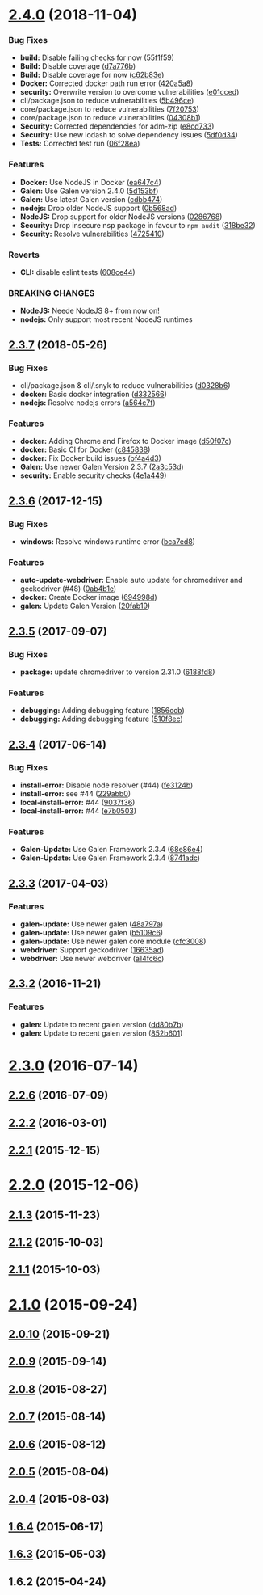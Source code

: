 <a name="2.4.0"></a>
# [2.4.0](https://github.com/hypery2k/galenframework-cli/compare/v2.3.7...v2.4.0) (2018-11-04)


### Bug Fixes

* **build:** Disable failing checks for now ([55f1f59](https://github.com/hypery2k/galenframework-cli/commit/55f1f59))
* **Build:** Disable coverage ([d7a776b](https://github.com/hypery2k/galenframework-cli/commit/d7a776b))
* **Build:** Disable coverage for now ([c62b83e](https://github.com/hypery2k/galenframework-cli/commit/c62b83e))
* **Docker:** Corrected docker path run error ([420a5a8](https://github.com/hypery2k/galenframework-cli/commit/420a5a8))
* **security:** Overwrite version to overcome vulnerabilities ([e01cced](https://github.com/hypery2k/galenframework-cli/commit/e01cced))
* cli/package.json to reduce vulnerabilities ([5b496ce](https://github.com/hypery2k/galenframework-cli/commit/5b496ce))
* core/package.json to reduce vulnerabilities ([7f20753](https://github.com/hypery2k/galenframework-cli/commit/7f20753))
* core/package.json to reduce vulnerabilities ([04308b1](https://github.com/hypery2k/galenframework-cli/commit/04308b1))
* **Security:** Corrected dependencies for adm-zip ([e8cd733](https://github.com/hypery2k/galenframework-cli/commit/e8cd733))
* **Security:** Use new lodash to solve dependency issues ([5df0d34](https://github.com/hypery2k/galenframework-cli/commit/5df0d34))
* **Tests:** Corrected test run ([06f28ea](https://github.com/hypery2k/galenframework-cli/commit/06f28ea))


### Features

* **Docker:** Use NodeJS in Docker ([ea647c4](https://github.com/hypery2k/galenframework-cli/commit/ea647c4))
* **Galen:** Use Galen version 2.4.0 ([5d153bf](https://github.com/hypery2k/galenframework-cli/commit/5d153bf))
* **Galen:** Use latest Galen version ([cdbb474](https://github.com/hypery2k/galenframework-cli/commit/cdbb474))
* **nodejs:** Drop older NodeJS support ([0b568ad](https://github.com/hypery2k/galenframework-cli/commit/0b568ad))
* **NodeJS:** Drop support for older NodeJS versions ([0286768](https://github.com/hypery2k/galenframework-cli/commit/0286768))
* **Security:** Drop insecure nsp package in favour to `npm audit` ([318be32](https://github.com/hypery2k/galenframework-cli/commit/318be32))
* **Security:** Resolve vulnerabilities ([4725410](https://github.com/hypery2k/galenframework-cli/commit/4725410))


### Reverts

* **CLI:** disable eslint tests ([608ce44](https://github.com/hypery2k/galenframework-cli/commit/608ce44))


### BREAKING CHANGES

* **NodeJS:** Neede NodeJS 8+ from now on!
* **nodejs:** Only support most recent NodeJS runtimes



<a name="2.3.7"></a>
## [2.3.7](https://github.com/hypery2k/galenframework-cli/compare/v2.3.6...v2.3.7) (2018-05-26)


### Bug Fixes

* cli/package.json & cli/.snyk to reduce vulnerabilities ([d0328b6](https://github.com/hypery2k/galenframework-cli/commit/d0328b6))
* **docker:** Basic docker integration ([d332566](https://github.com/hypery2k/galenframework-cli/commit/d332566))
* **nodejs:** Resolve nodejs errors ([a564c7f](https://github.com/hypery2k/galenframework-cli/commit/a564c7f))


### Features

* **docker:** Adding Chrome and Firefox to Docker image ([d50f07c](https://github.com/hypery2k/galenframework-cli/commit/d50f07c))
* **docker:** Basic CI for Docker ([c845838](https://github.com/hypery2k/galenframework-cli/commit/c845838))
* **docker:** Fix Docker build issues ([bf4a4d3](https://github.com/hypery2k/galenframework-cli/commit/bf4a4d3))
* **Galen:** Use newer Galen Version 2.3.7 ([2a3c53d](https://github.com/hypery2k/galenframework-cli/commit/2a3c53d))
* **security:** Enable security checks ([4e1a449](https://github.com/hypery2k/galenframework-cli/commit/4e1a449))



<a name="2.3.6"></a>
## [2.3.6](https://github.com/hypery2k/galenframework-cli/compare/v2.3.5...v2.3.6) (2017-12-15)


### Bug Fixes

* **windows:** Resolve windows runtime error ([bca7ed8](https://github.com/hypery2k/galenframework-cli/commit/bca7ed8))


### Features

* **auto-update-webdriver:** Enable auto update for chromedriver and geckodriver (#48) ([0ab4b1e](https://github.com/hypery2k/galenframework-cli/commit/0ab4b1e))
* **docker:** Create Docker image ([694998d](https://github.com/hypery2k/galenframework-cli/commit/694998d))
* **galen:** Update Galen Version ([20fab19](https://github.com/hypery2k/galenframework-cli/commit/20fab19))



<a name="2.3.5"></a>
## [2.3.5](https://github.com/hypery2k/galenframework-cli/compare/v2.3.4...v2.3.5) (2017-09-07)


### Bug Fixes

* **package:** update chromedriver to version 2.31.0 ([6188fd8](https://github.com/hypery2k/galenframework-cli/commit/6188fd8))


### Features

* **debugging:** Adding debugging feature ([1856ccb](https://github.com/hypery2k/galenframework-cli/commit/1856ccb))
* **debugging:** Adding debugging feature ([510f8ec](https://github.com/hypery2k/galenframework-cli/commit/510f8ec))



<a name="2.3.4"></a>
## [2.3.4](https://github.com/hypery2k/galenframework-cli/compare/v2.3.3...v2.3.4) (2017-06-14)


### Bug Fixes

* **install-error:** Disable node resolver (#44) ([fe3124b](https://github.com/hypery2k/galenframework-cli/commit/fe3124b))
* **install-error:** see #44 ([229abb0](https://github.com/hypery2k/galenframework-cli/commit/229abb0))
* **local-install-error:** #44 ([9037f36](https://github.com/hypery2k/galenframework-cli/commit/9037f36))
* **local-install-error:** #44 ([e7b0503](https://github.com/hypery2k/galenframework-cli/commit/e7b0503))


### Features

* **Galen-Update:** Use Galen Framework 2.3.4 ([68e86e4](https://github.com/hypery2k/galenframework-cli/commit/68e86e4))
* **Galen-Update:** Use Galen Framework 2.3.4 ([8741adc](https://github.com/hypery2k/galenframework-cli/commit/8741adc))



<a name="2.3.3"></a>
## [2.3.3](https://github.com/hypery2k/galenframework-cli/compare/v2.3.2...v2.3.3) (2017-04-03)


### Features

* **galen-update:** Use newer galen ([48a797a](https://github.com/hypery2k/galenframework-cli/commit/48a797a))
* **galen-update:** Use newer galen ([b5109c6](https://github.com/hypery2k/galenframework-cli/commit/b5109c6))
* **galen-update:** Use newer galen core module ([cfc3008](https://github.com/hypery2k/galenframework-cli/commit/cfc3008))
* **webdriver:** Support geckodriver ([16635ad](https://github.com/hypery2k/galenframework-cli/commit/16635ad))
* **webdriver:** Use newer webdriver ([a14fc6c](https://github.com/hypery2k/galenframework-cli/commit/a14fc6c))



<a name="2.3.2"></a>
## [2.3.2](https://github.com/hypery2k/galenframework-cli/compare/v2.3.1...v2.3.2) (2016-11-21)


### Features

* **galen:** Update to recent galen version ([dd80b7b](https://github.com/hypery2k/galenframework-cli/commit/dd80b7b))
* **galen:** Update to recent galen version ([852b601](https://github.com/hypery2k/galenframework-cli/commit/852b601))



<a name="2.3.0"></a>
# [2.3.0](https://github.com/hypery2k/galenframework-cli/compare/v2.2.6...v2.3.0) (2016-07-14)



<a name="2.2.6"></a>
## [2.2.6](https://github.com/hypery2k/galenframework-cli/compare/v2.2.5...v2.2.6) (2016-07-09)



<a name="2.2.2"></a>
## [2.2.2](https://github.com/hypery2k/galenframework-cli/compare/v2.2.1...v2.2.2) (2016-03-01)



<a name="2.2.1"></a>
## [2.2.1](https://github.com/hypery2k/galenframework-cli/compare/v2.2.0...v2.2.1) (2015-12-15)



<a name="2.2.0"></a>
# [2.2.0](https://github.com/hypery2k/galenframework-cli/compare/v2.1.3...v2.2.0) (2015-12-06)



<a name="2.1.3"></a>
## [2.1.3](https://github.com/hypery2k/galenframework-cli/compare/v2.1.2...v2.1.3) (2015-11-23)



<a name="2.1.2"></a>
## [2.1.2](https://github.com/hypery2k/galenframework-cli/compare/v2.1.1...v2.1.2) (2015-10-03)



<a name="2.1.1"></a>
## [2.1.1](https://github.com/hypery2k/galenframework-cli/compare/v2.1.0...v2.1.1) (2015-10-03)



<a name="2.1.0"></a>
# [2.1.0](https://github.com/hypery2k/galenframework-cli/compare/v2.0.10...v2.1.0) (2015-09-24)



<a name="2.0.10"></a>
## [2.0.10](https://github.com/hypery2k/galenframework-cli/compare/v2.0.9...v2.0.10) (2015-09-21)



<a name="2.0.9"></a>
## [2.0.9](https://github.com/hypery2k/galenframework-cli/compare/v2.0.8...v2.0.9) (2015-09-14)



<a name="2.0.8"></a>
## [2.0.8](https://github.com/hypery2k/galenframework-cli/compare/v2.0.7...v2.0.8) (2015-08-27)



<a name="2.0.7"></a>
## [2.0.7](https://github.com/hypery2k/galenframework-cli/compare/v2.0.6...v2.0.7) (2015-08-14)



<a name="2.0.6"></a>
## [2.0.6](https://github.com/hypery2k/galenframework-cli/compare/v2.0.5...v2.0.6) (2015-08-12)



<a name="2.0.5"></a>
## [2.0.5](https://github.com/hypery2k/galenframework-cli/compare/v2.0.4...v2.0.5) (2015-08-04)



<a name="2.0.4"></a>
## [2.0.4](https://github.com/hypery2k/galenframework-cli/compare/v2.0.3...v2.0.4) (2015-08-03)



<a name="1.6.4"></a>
## [1.6.4](https://github.com/hypery2k/galenframework-cli/compare/v1.6.3...v1.6.4) (2015-06-17)



<a name="1.6.3"></a>
## [1.6.3](https://github.com/hypery2k/galenframework-cli/compare/v1.6.2...v1.6.3) (2015-05-03)



<a name="1.6.2"></a>
## 1.6.2 (2015-04-24)



